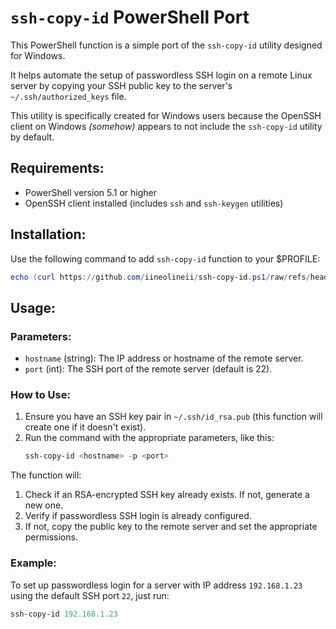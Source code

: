 # `ssh-copy-id` PowerShell Port

This PowerShell function is a simple port of the `ssh-copy-id` utility designed for Windows.

It helps automate the setup of passwordless SSH login on a remote Linux server by copying your SSH public key to the server's `~/.ssh/authorized_keys` file.

This utility is specifically created for Windows users because the OpenSSH client on Windows *(somehow)* appears to not include the `ssh-copy-id` utility by default.

## Requirements:
- PowerShell version 5.1 or higher
- OpenSSH client installed (includes `ssh` and `ssh-keygen` utilities)

## Installation:
Use the following command to add `ssh-copy-id` function to your $PROFILE:
```powershell
echo (curl https://github.com/iineolineii/ssh-copy-id.ps1/raw/refs/heads/main/ssh-copy-id.ps1).Content >> $PROFILE
```

## Usage:
### Parameters:
- `hostname` (string): The IP address or hostname of the remote server.
- `port` (int): The SSH port of the remote server (default is 22).

### How to Use:
1. Ensure you have an SSH key pair in `~/.ssh/id_rsa.pub` (this function will create one if it doesn't exist).
2. Run the command with the appropriate parameters, like this:
   ```powershell
   ssh-copy-id <hostname> -p <port>
   ```

The function will:
1. Check if an RSA-encrypted SSH key already exists. If not, generate a new one.
2. Verify if passwordless SSH login is already configured.
3. If not, copy the public key to the remote server and set the appropriate permissions.

### Example:
To set up passwordless login for a server with IP address `192.168.1.23` using the default SSH port `22`, just run:
```powershell
ssh-copy-id 192.168.1.23
```

